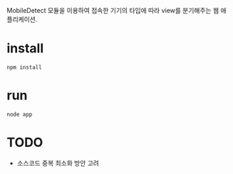 MobileDetect 모듈을 이용하여 접속한 기기의 타입에 따라 view를 분기해주는 웹 애플리케이션.

# install
```
npm install
```

# run
```
node app
```

# TODO
* 소스코드 중복 최소화 방안 고려